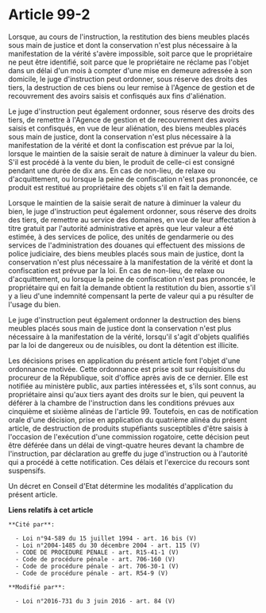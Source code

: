 # Article 99-2

Lorsque, au cours de l'instruction, la restitution des biens meubles placés sous main de justice et dont la conservation
n'est plus nécessaire à la manifestation de la vérité s'avère impossible, soit parce que le propriétaire ne peut être
identifié, soit parce que le propriétaire ne réclame pas l'objet dans un délai d'un mois à compter d'une mise en demeure
adressée à son domicile, le juge d'instruction peut ordonner, sous réserve des droits des tiers, la destruction de ces biens
ou leur remise à l'Agence de gestion et de recouvrement des avoirs saisis et confisqués aux fins d'aliénation. 

Le juge d'instruction peut également ordonner, sous réserve des droits des tiers, de remettre à l'Agence de gestion et de
recouvrement des avoirs saisis et confisqués, en vue de leur aliénation, des biens meubles placés sous main de justice, dont
la conservation n'est plus nécessaire à la manifestation de la vérité et dont la confiscation est prévue par la loi, lorsque
le maintien de la saisie serait de nature à diminuer la valeur du bien. S'il est procédé à la vente du bien, le produit de
celle-ci est consigné pendant une durée de dix ans. En cas de non-lieu, de relaxe ou d'acquittement, ou lorsque la peine de
confiscation n'est pas prononcée, ce produit est restitué au propriétaire des objets s'il en fait la demande. 

Lorsque le maintien de la saisie serait de nature à diminuer la valeur du bien, le juge d'instruction peut également
ordonner, sous réserve des droits des tiers, de remettre au service des domaines, en vue de leur affectation à titre gratuit
par l'autorité administrative et après que leur valeur a été estimée, à des services de police, des unités de gendarmerie ou
des services de l'administration des douanes qui effectuent des missions de police judiciaire, des biens meubles placés sous
main de justice, dont la conservation n'est plus nécessaire à la manifestation de la vérité et dont la confiscation est
prévue par la loi. En cas de non-lieu, de relaxe ou d'acquittement, ou lorsque la peine de confiscation n'est pas prononcée,
le propriétaire qui en fait la demande obtient la restitution du bien, assortie s'il y a lieu d'une indemnité compensant la
perte de valeur qui a pu résulter de l'usage du bien.

Le juge d'instruction peut également ordonner la destruction des biens meubles placés sous main de justice dont la
conservation n'est plus nécessaire à la manifestation de la vérité, lorsqu'il s'agit d'objets qualifiés par la loi de
dangereux ou de nuisibles, ou dont la détention est illicite. 

Les décisions prises en application du présent article font l'objet d'une ordonnance motivée. Cette ordonnance est prise soit
sur réquisitions du procureur de la République, soit d'office après avis de ce dernier. Elle est notifiée au ministère
public, aux parties intéressées et, s'ils sont connus, au propriétaire ainsi qu'aux tiers ayant des droits sur le bien, qui
peuvent la déférer à la chambre de l'instruction dans les conditions prévues aux cinquième et sixième alinéas de l'article
99. Toutefois, en cas de notification orale d'une décision, prise en application du quatrième alinéa du présent article, de
destruction de produits stupéfiants susceptibles d'être saisis à l'occasion de l'exécution d'une commission rogatoire, cette
décision peut être déférée dans un délai de vingt-quatre heures devant la chambre de l'instruction, par déclaration au greffe
du juge d'instruction ou à l'autorité qui a procédé à cette notification. Ces délais et l'exercice du recours sont
suspensifs. 

Un décret en Conseil d'Etat détermine les modalités d'application du présent article.

**Liens relatifs à cet article**

	**Cité par**:

	  - Loi n°94-589 du 15 juillet 1994 - art. 16 bis (V)
	  - Loi n°2004-1485 du 30 décembre 2004 - art. 115 (V)
	  - CODE DE PROCEDURE PENALE - art. R15-41-1 (V)
	  - Code de procédure pénale - art. 706-160 (V)
	  - Code de procédure pénale - art. 706-30-1 (V)
	  - Code de procédure pénale - art. R54-9 (V)

	**Modifié par**:

	  - Loi n°2016-731 du 3 juin 2016 - art. 84 (V)
